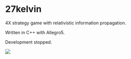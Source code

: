 # 27kelvin

4X strategy game with relativistic information propagation. 

Written in C++ with Allegro5.

Development stopped.

<img src="https://i.imgur.com/jcQ5o8v.png">
